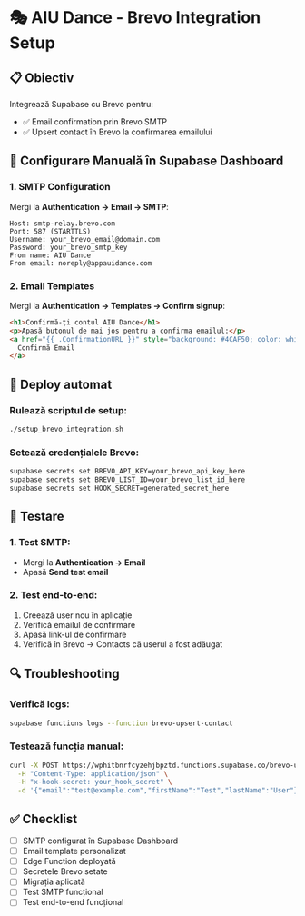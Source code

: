 # 🎭 AIU Dance - Brevo Integration Setup

## 📋 **Obiectiv**
Integrează Supabase cu Brevo pentru:
- ✅ Email confirmation prin Brevo SMTP
- ✅ Upsert contact în Brevo la confirmarea emailului

## 🔧 **Configurare Manuală în Supabase Dashboard**

### **1. SMTP Configuration**
Mergi la **Authentication → Email → SMTP**:

```
Host: smtp-relay.brevo.com
Port: 587 (STARTTLS)
Username: your_brevo_email@domain.com
Password: your_brevo_smtp_key
From name: AIU Dance
From email: noreply@appauidance.com
```

### **2. Email Templates**
Mergi la **Authentication → Templates → Confirm signup**:

```html
<h1>Confirmă-ți contul AIU Dance</h1>
<p>Apasă butonul de mai jos pentru a confirma emailul:</p>
<a href="{{ .ConfirmationURL }}" style="background: #4CAF50; color: white; padding: 10px 20px; text-decoration: none; border-radius: 5px;">
  Confirmă Email
</a>
```

## 🚀 **Deploy automat**

### **Rulează scriptul de setup:**
```bash
./setup_brevo_integration.sh
```

### **Setează credențialele Brevo:**
```bash
supabase secrets set BREVO_API_KEY=your_brevo_api_key_here
supabase secrets set BREVO_LIST_ID=your_brevo_list_id_here
supabase secrets set HOOK_SECRET=generated_secret_here
```

## 🧪 **Testare**

### **1. Test SMTP:**
- Mergi la **Authentication → Email**
- Apasă **Send test email**

### **2. Test end-to-end:**
1. Creează user nou în aplicație
2. Verifică emailul de confirmare
3. Apasă link-ul de confirmare
4. Verifică în Brevo → Contacts că userul a fost adăugat

## 🔍 **Troubleshooting**

### **Verifică logs:**
```bash
supabase functions logs --function brevo-upsert-contact
```

### **Testează funcția manual:**
```bash
curl -X POST https://wphitbnrfcyzehjbpztd.functions.supabase.co/brevo-upsert-contact \
  -H "Content-Type: application/json" \
  -H "x-hook-secret: your_hook_secret" \
  -d '{"email":"test@example.com","firstName":"Test","lastName":"User"}'
```

## ✅ **Checklist**

- [ ] SMTP configurat în Supabase Dashboard
- [ ] Email template personalizat
- [ ] Edge Function deployată
- [ ] Secretele Brevo setate
- [ ] Migrația aplicată
- [ ] Test SMTP funcțional
- [ ] Test end-to-end funcțional
